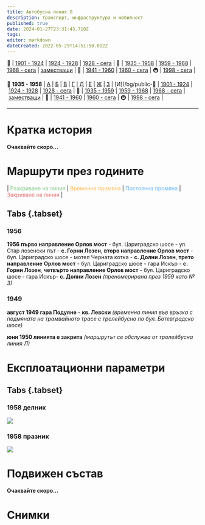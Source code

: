```yaml
---
title: Автобусна линия Л
description: Транспорт, инфраструктура и мобилност
published: true
date: 2024-01-27T23:31:43.710Z
tags: 
editor: markdown
dateCreated: 2022-05-29T14:51:50.012Z
---
```


🚋 | [1901 - 1924](/bg/public-transport/tram-routes-1901-1924) | [1924 - 1928](/bg/public-transport/tram-routes-1924-1928) | [1928 - сега](/bg/public-transport/tram-routes-1928-sega) | 🚌 | [1935 - 1958](/bg/public-transport/bus-routes-1935-1958) | [1959 - 1968](/bg/public-transport/bus-routes-1959-1968) | [1968 - сега](/bg/public-transport/bus-routes-1968-sega) | [заместващи](/bg/public-transport/bus-routes-replacement-services) | 🚎 | [1941 - 1960](/bg/public-transport/trolleybus-routes-1941-1960) | [1960 - сега](/bg/public-transport/trolleybus-routes-1960-sega) | 🚇 | [1998 - сега](/bg/public-transport/metro-routes) |

🚌 **1935 - 1958** | [А](/bg/public-transport/bus-routes-1935-1959/А) | [Б](/bg/public-transport/bus-routes-1935-1959/Б) | [В](/bg/public-transport/bus-routes-1935-1959/В) | [Г](/bg/public-transport/bus-routes-1935-1959/Г) | [Д](/bg/public-transport/bus-routes-1935-1959/Д) | [Е](/bg/public-transport/bus-routes-1935-1959/Е) | [Ж](/bg/public-transport/bus-routes-1935-1959/Ж) | [З](/bg/public-transport/bus-routes-1935-1959/З) | [И](/bg/public-🚋 | [1901 - 1924](/bg/public-transport/tram-routes-1901-1924) | [1924 - 1928](/bg/public-transport/tram-routes-1924-1928) | [1928 - сега](/bg/public-transport/tram-routes-1928-sega) | 🚌 | [1935 - 1959](/bg/public-transport/bus-routes-1935-1959) | [1959 - 1968](/bg/public-transport/bus-routes-1959-1968) | [1968 - сега](/bg/public-transport/bus-routes-1968-sega) | [заместващи](/bg/public-transport/bus-routes-replacement-services) | 🚎 | [1941 - 1960](/bg/public-transport/trolleybus-routes-1941-1960) | [1960 - сега](/bg/public-transport/trolleybus-routes-1960-sega) | 🚇 | [1998 - сега](/bg/public-transport/metro-routes) |

---

# Кратка история

**Очаквайте скоро…**


# Маршрути през годините
| <span style="color:#81C784">Разкриване на линия</span> | <span style="color:#FFB74D">Временна промяна</span> | <span style="color:#64B5F6">Постоянна промяна</span> | <span style="color:#E57373">Закриване на линия</span> |


## Tabs {.tabset}


### 1956
**1956 първо направление Орлов мост** - бул. Цариградско шосе - ул. Стар лозенски път - **с. Горни Лозен**, **второ направление Орлов мост** - бул. Цариградско шосе - мотел Черната котка - **с. Долни Лозен**, **трето направление** **Орлов мост** - бул. Цариградско шосе - гара Искър - **с. Горни Лозен**, **четвърто направление Орлов мост** - бул. Цариградско шосе - гара Искър- **с. Долни Лозен** *(преномерирана през 1959 като № 3)*

### 1949
**август 1949 гара Подуяне** - **кв. Левски** *(временна линия във връзка с подмяната на трамвайното трасе с тролейбусно по бул. Ботевградско шосе)*

**юни 1950 линията е закрита** *(маршрутът се обслужва от тролейбусна линия Л)*


# Експлоатационни параметри

## Tabs {.tabset}
### 1958 делник
<img src="http://46.10.181.183:1518/trinmo/literature/1958-patevoditel/1958-line%d0%9a.jpg">

### 1958 празник
<img src="http://46.10.181.183:1518/trinmo/literature/1958-patevoditel/1958-line%d0%9b-praznik.jpg">

# **Подвижен състав**

**Очаквайте скоро…**

# Снимки